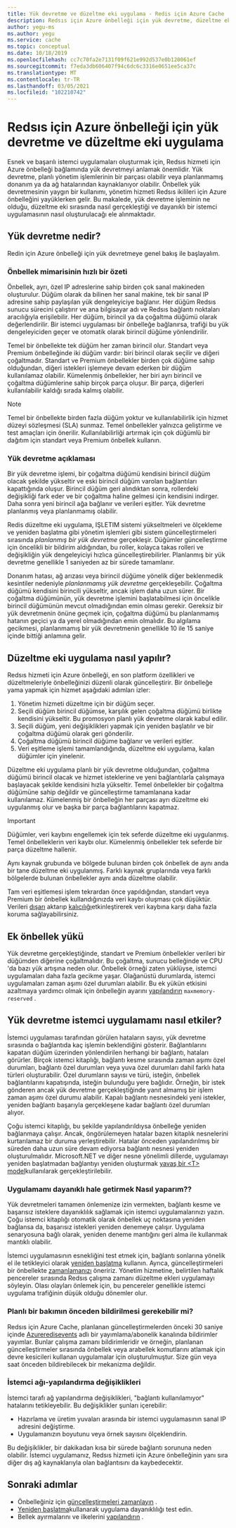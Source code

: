```yaml
---
title: Yük devretme ve düzeltme eki uygulama - Redis için Azure Cache
description: Redsıs için Azure önbelleği için yük devretme, düzeltme eki uygulama ve güncelleştirme süreci hakkında bilgi edinin.
author: yegu-ms
ms.author: yegu
ms.service: cache
ms.topic: conceptual
ms.date: 10/18/2019
ms.openlocfilehash: cc7c70fa2e7131f09f621e992d537e0b120061ef
ms.sourcegitcommit: f7eda3db606407f94c6dc6c3316e0651ee5ca37c
ms.translationtype: MT
ms.contentlocale: tr-TR
ms.lasthandoff: 03/05/2021
ms.locfileid: "102210742"
---
```

# <a name="failover-and-patching-for-azure-cache-for-redis"></a>Redsıs için Azure önbelleği için yük devretme ve düzeltme eki uygulama

Esnek ve başarılı istemci uygulamaları oluşturmak için, Redsıs hizmeti için Azure önbelleği bağlamında yük devretmeyi anlamak önemlidir. Yük devretme, planlı yönetim işlemlerinin bir parçası olabilir veya planlanmamış donanım ya da ağ hatalarından kaynaklanıyor olabilir. Önbellek yük devretmesinin yaygın bir kullanımı, yönetim hizmeti Redsıs ikilileri için Azure önbelleğini yayüklerken gelir. Bu makalede, yük devretme işleminin ne olduğu, düzeltme eki sırasında nasıl gerçekleştiği ve dayanıklı bir istemci uygulamasının nasıl oluşturulacağı ele alınmaktadır.

## <a name="what-is-a-failover"></a>Yük devretme nedir?

Redin için Azure önbelleği için yük devretmeye genel bakış ile başlayalım.

### <a name="a-quick-summary-of-cache-architecture"></a>Önbellek mimarisinin hızlı bir özeti

Önbellek, ayrı, özel IP adreslerine sahip birden çok sanal makineden oluşturulur. Düğüm olarak da bilinen her sanal makine, tek bir sanal IP adresine sahip paylaşılan yük dengeleyiciye bağlanır. Her düğüm Redsıs sunucu sürecini çalıştırır ve ana bilgisayar adı ve Redsıs bağlantı noktaları aracılığıyla erişilebilir. Her düğüm, birincil ya da çoğaltma düğümü olarak değerlendirilir. Bir istemci uygulaması bir önbelleğe bağlanırsa, trafiği bu yük dengeleyiciden geçer ve otomatik olarak birincil düğüme yönlendirilir.

Temel bir önbellekte tek düğüm her zaman birincil olur. Standart veya Premium önbelleğinde iki düğüm vardır: biri birincil olarak seçilir ve diğeri çoğaltmadır. Standart ve Premium önbellekler birden çok düğüme sahip olduğundan, diğeri istekleri işlemeye devam ederken bir düğüm kullanılamaz olabilir. Kümelenmiş önbellekler, her biri ayrı birincil ve çoğaltma düğümlerine sahip birçok parça oluşur. Bir parça, diğerleri kullanılabilir kaldığı sırada kalmış olabilir.

> [!NOTE]
> Temel bir önbellekte birden fazla düğüm yoktur ve kullanılabilirlik için hizmet düzeyi sözleşmesi (SLA) sunmaz. Temel önbellekler yalnızca geliştirme ve test amaçları için önerilir. Kullanılabilirliği artırmak için çok düğümlü bir dağıtım için standart veya Premium önbellek kullanın.

### <a name="explanation-of-a-failover"></a>Yük devretme açıklaması

Bir yük devretme işlemi, bir çoğaltma düğümü kendisini birincil düğüm olacak şekilde yükseltir ve eski birincil düğüm varolan bağlantıları kapattığında oluşur. Birincil düğüm geri alındıktan sonra, rollerdeki değişikliği fark eder ve bir çoğaltma haline gelmesi için kendisini indirger. Daha sonra yeni birincil ağa bağlanır ve verileri eşitler. Yük devretme planlanmış veya planlanmamış olabilir.

Redis düzeltme eki uygulama, IŞLETIM sistemi yükseltmeleri ve ölçekleme ve yeniden başlatma gibi yönetim işlemleri gibi sistem güncelleştirmeleri sırasında *planlanmış bir yük devretme* gerçekleşir. Düğümler güncelleştirme için öncelikli bir bildirim aldığından, bu roller, kolayca takas rolleri ve değişikliğin yük dengeleyiciyi hızlıca güncelleştirebilirler. Planlanmış bir yük devretme genellikle 1 saniyeden az bir sürede tamamlanır.

Donanım hatası, ağ arızası veya birincil düğüme yönelik diğer beklenmedik kesintiler nedeniyle *planlanmamış yük devretme* gerçekleşebilir. Çoğaltma düğümü kendisini birincili yükseltir, ancak işlem daha uzun sürer. Bir çoğaltma düğümünün, yük devretme işlemini başlatabilmesi için öncelikle birincil düğümünün mevcut olmadığından emin olması gerekir. Gereksiz bir yük devretmenin önüne geçmek için, çoğaltma düğümü bu planlanmamış hatanın geçici ya da yerel olmadığından emin olmalıdır. Bu algılama gecikmesi, planlanmamış bir yük devretmenin genellikle 10 ile 15 saniye içinde bittiği anlamına gelir.

## <a name="how-does-patching-occur"></a>Düzeltme eki uygulama nasıl yapılır?

Redsıs hizmeti için Azure önbelleği, en son platform özellikleri ve düzeltmeleriyle önbelleğinizi düzenli olarak güncelleştirir. Bir önbelleğe yama yapmak için hizmet aşağıdaki adımları izler:

1. Yönetim hizmeti düzeltme için bir düğüm seçer.
1. Seçili düğüm birincil düğümse, karşılık gelen çoğaltma düğümü birlikte kendisini yükseltir. Bu promosyon planlı yük devretme olarak kabul edilir.
1. Seçili düğüm, yeni değişiklikleri yapmak için yeniden başlatılır ve bir çoğaltma düğümü olarak geri gönderilir.
1. Çoğaltma düğümü birincil düğüme bağlanır ve verileri eşitler.
1. Veri eşitleme işlemi tamamlandığında, düzeltme eki uygulama, kalan düğümler için yinelenir.

Düzeltme eki uygulama planlı bir yük devretme olduğundan, çoğaltma düğümü birincil olacak ve hizmet isteklerine ve yeni bağlantılarla çalışmaya başlayacak şekilde kendisini hızla yükseltir. Temel önbellekler bir çoğaltma düğümüne sahip değildir ve güncelleştirme tamamlanana kadar kullanılamaz. Kümelenmiş bir önbelleğin her parçası ayrı düzeltme eki uygulanmış olur ve başka bir parça bağlantılarını kapatmaz.

> [!IMPORTANT]
> Düğümler, veri kaybını engellemek için tek seferde düzeltme eki uygulanmış. Temel önbelleklerin veri kaybı olur. Kümelenmiş önbellekler tek seferde bir parça düzeltme hallenir.

Aynı kaynak grubunda ve bölgede bulunan birden çok önbellek de aynı anda bir tane düzeltme eki uygulanmış.  Farklı kaynak gruplarında veya farklı bölgelerde bulunan önbellekler aynı anda düzeltme olabilir.

Tam veri eşitlemesi işlem tekrardan önce yapıldığından, standart veya Premium bir önbellek kullandığınızda veri kaybı oluşması çok düşüktür. Verileri [dışarı](cache-how-to-import-export-data.md#export) aktarıp [kalıcılığı](cache-how-to-premium-persistence.md)etkinleştirerek veri kaybına karşı daha fazla koruma sağlayabilirsiniz.

## <a name="additional-cache-load"></a>Ek önbellek yükü

Yük devretme gerçekleştiğinde, standart ve Premium önbellekler verileri bir düğümden diğerine çoğaltmalıdır. Bu çoğaltma, sunucu belleğinde ve CPU 'da bazı yük artışına neden olur. Önbellek örneği zaten yüklüyse, istemci uygulamaları daha fazla gecikme yaşar. Olağanüstü durumlarda, istemci uygulamaları zaman aşımı özel durumları alabilir. Bu ek yükün etkisini azaltmaya yardımcı olmak için önbelleğin ayarını [yapılandırın](cache-configure.md#memory-policies) `maxmemory-reserved` .

## <a name="how-does-a-failover-affect-my-client-application"></a>Yük devretme istemci uygulamamı nasıl etkiler?

İstemci uygulaması tarafından görülen hataların sayısı, yük devretme sırasında o bağlantıda kaç işlemin beklendiğini gösterir. Bağlantılarını kapatan düğüm üzerinden yönlendirilen herhangi bir bağlantı, hataları görürler. Birçok istemci kitaplığı, bağlantı kesme sırasında zaman aşımı özel durumları, bağlantı özel durumları veya yuva özel durumları dahil farklı hata türleri oluşturabilir. Özel durumların sayısı ve türü, isteğin, önbellek bağlantılarını kapatışında, isteğin bulunduğu yere bağlıdır. Örneğin, bir istek gönderen ancak yük devretme gerçekleştiğinde yanıt almamış bir işlem zaman aşımı özel durumu alabilir. Kapalı bağlantı nesnesindeki yeni istekler, yeniden bağlantı başarıyla gerçekleşene kadar bağlantı özel durumları alıyor.

Çoğu istemci kitaplığı, bu şekilde yapılandırıldıysa önbelleğe yeniden bağlanmaya çalışır. Ancak, öngörülemeyen hatalar bazen kitaplık nesnelerini kurtarılamaz bir duruma yerleştirebilir. Hatalar önceden yapılandırılmış bir süreden daha uzun süre devam ediyorsa bağlantı nesnesi yeniden oluşturulmalıdır. Microsoft.NET ve diğer nesne yönelimli dillerde, uygulamayı yeniden başlatmadan bağlantıyı yeniden oluşturmak [yavaş bir \<T\> model](https://gist.github.com/JonCole/925630df72be1351b21440625ff2671f#reconnecting-with-lazyt-pattern)kullanılarak gerçekleştirilebilir.

### <a name="how-do-i-make-my-application-resilient"></a>Uygulamamı dayanıklı hale getirmek Nasıl yaparım??

Yük devretmeleri tamamen önlemenize izin vermekten, bağlantı kesme ve başarısız isteklere dayanıklılık sağlamak için istemci uygulamalarınızı yazın. Çoğu istemci kitaplığı otomatik olarak önbellek uç noktasına yeniden bağlansa da, başarısız istekleri yeniden denemeye çalışır. Uygulama senaryosuna bağlı olarak, yeniden deneme mantığını geri alma ile kullanmak mantıklı olabilir.

İstemci uygulamasının esnekliğini test etmek için, bağlantı sonlarına yönelik el ile tetikleyici olarak [yeniden başlatma](cache-administration.md#reboot) kullanın. Ayrıca, güncelleştirmeleri bir önbellekte [zamanlamanızı](cache-administration.md#schedule-updates) öneririz. Yönetim hizmetine, belirtilen haftalık pencereler sırasında Redsıs çalışma zamanı düzeltme ekleri uygulamayı söyleyin. Olası olayları önlemek için, bu pencereler genellikle istemci uygulama trafiğinin düşük olduğu dönemler olur.

### <a name="can-i-be-notified-in-advance-of-a-planned-maintenance"></a>Planlı bir bakımın önceden bildirilmesi gerekebilir mi?

Redsıs için Azure Cache, planlanan güncelleştirmelerden önceki 30 saniye içinde [Azureredisevents](https://github.com/Azure/AzureCacheForRedis/blob/main/AzureRedisEvents.md) adlı bir yayımlama/abonelik kanalında bildirimler yayımlar. Bunlar çalışma zamanı bildirimleridir ve örneğin, planlanan güncelleştirmeler sırasında önbellek veya arabellek komutlarını atlamak için devre kesicileri kullanan uygulamalar için oluşturulmuştur. Size gün veya saat önceden bildirebilecek bir mekanizma değildir.

### <a name="client-network-configuration-changes"></a>İstemci ağı-yapılandırma değişiklikleri

İstemci tarafı ağ yapılandırma değişiklikleri, "bağlantı kullanılamıyor" hatalarını tetikleyebilir. Bu değişiklikler şunları içerebilir:

- Hazırlama ve üretim yuvaları arasında bir istemci uygulamasının sanal IP adresini değiştirme.
- Uygulamanızın boyutunu veya örnek sayısını ölçeklendirin.

Bu değişiklikler, bir dakikadan kısa bir sürede bağlantı sorununa neden olabilir. İstemci uygulamanız, Redsıs hizmeti için Azure önbelleğinin yanı sıra diğer dış ağ kaynaklarıyla olan bağlantısını da kaybedecektir.

## <a name="next-steps"></a>Sonraki adımlar

- Önbelleğiniz için [güncelleştirmeleri zamanlayın](cache-administration.md#schedule-updates) .
- [Yeniden başlatma](cache-administration.md#reboot)kullanarak uygulama dayanıklılığı test edin.
- Bellek ayırmalarını ve ilkelerini [yapılandırın](cache-configure.md#memory-policies) .
